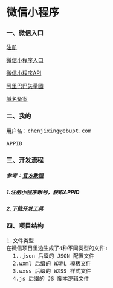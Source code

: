 # 微信小程序
### 一、微信入口
[注册](https://mp.weixin.qq.com/debug/wxadoc/introduction/)

[微信小程序入口](https://mp.weixin.qq.com/)

[微信小程序API](https://www.w3cschool.cn/weixinapp/weixinapp-api-login.html)

[阿里巴巴矢量图](http://www.iconfont.cn/)

[域名备案
](http://bbs.qcloud.com/thread-28158-1-1.html)

### 二、我的
<pre>
用户名：chenjixing@ebupt.com

APPID
</pre>

### 三、开发流程
##### 参考：[官方教程](https://mp.weixin.qq.com/debug/wxadoc/dev/quickstart/basic/getting-started.html)
##### 1.注册小程序账号，获取APPID
##### 2.[下载开发工具](https://mp.weixin.qq.com/debug/wxadoc/dev/devtools/download.html?t=201818)
### 四、项目结构
<pre>
1.文件类型
在微信项目里边生成了4种不同类型的文件:
  1..json 后缀的 JSON 配置文件
  2.wxml 后缀的 WXML 模板文件
  3.wxss 后缀的 WXSS 样式文件
  4.js 后缀的 JS 脚本逻辑文件


</pre>

